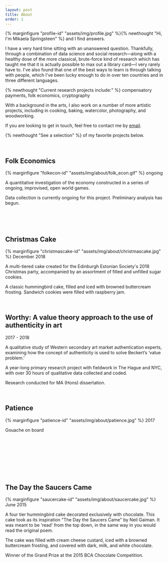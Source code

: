 ```yaml
---
layout: post
title: About
order: 1
---
```


{% marginfigure "profile-id" "assets/img/profile.jpg" %}{% newthought "Hi, I'm Mikaela Springsteen" %} and I find answers.

I have a very hard time sitting with an unanswered question. Thankfully, through a combination of data science and social research&mdash;along with a healthy dose of the more classical, brute-force kind of research which has taught me that it is actually possible to max out a library card&mdash;I very rarely have to. I've also found that one of the best ways to learn is through talking with people, which I've been lucky enough to do in over ten countries and in three different languages.

{% newthought "Current research projects include:" %} compensatory payments, folk economics, cryptography

With a background in the arts, I also work on a number of more artistic projects, including in cooking, baking, watercolor, photography, and woodworking.

If you are looking to get in touch, feel free to contact me by [email](contactmspringsteen@gmail.com).

{% newthought "See a selection" %} of my favorite projects below.

<br>

## Folk Economics
{% marginfigure "folkecon-id" "assets/img/about/folk_econ.gif" %} ongoing

A quantitative investigation of the economy constructed in a series of ongoing, improvised, open world games.

Data collection is currently ongoing for this project. Preliminary analysis has begun.

<br>
<br>
<br>

## Christmas Cake
{% marginfigure "christmascake-id" "assets/img/about/christmascake.jpg" %} December 2018

A multi-tiered cake created for the Edinburgh Estonian Society's 2018 Christmas party, accompanied by an assortment of filled and unfilled sugar cookies.

A classic hummingbird cake, filled and iced with browned buttercream frosting. Sandwich cookies were filled with raspberry jam.

<br>

## Worthy: A value theory approach to the use of authenticity in art
2017 - 2018

A qualitative study of Western secondary art market authentication experts, examining how the concept of authenticity is used to solve Beckert’s ‘value problem.’

A year-long primary research project with fieldwork in The Hague and NYC, with over 30 hours of qualitative data collected and coded.

Research conducted for MA (Hons) dissertation.

<br>

## Patience
{% marginfigure "patience-id" "assets/img/about/patience.jpg" %} 2017

Gouache on board

<br>
<br>
<br>
<br>
<br>
<br>
<br>

## The Day the Saucers Came
{% marginfigure "saucercake-id" "assets/img/about/saucercake.jpg" %} June 2015

A four tier hummingbird cake decorated exclusively with chocolate. This cake took as its inspiration "The Day the Saucers Came" by Neil Gaiman. It was meant to be 'read' from the top down, in the same way in you would read the original poem.

The cake was filled with cream cheese custard, iced with a browned buttercream frosting, and covered with dark, milk, and white chocolate.

Winner of the Grand Prize at the 2015 BCA Chocolate Competition.
